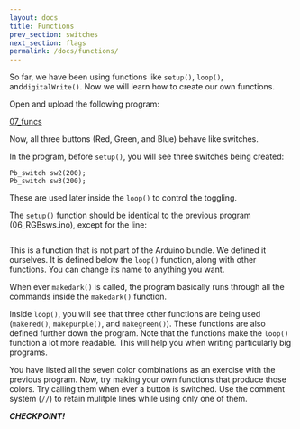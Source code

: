 ```yaml
---
layout: docs
title: Functions
prev_section: switches
next_section: flags
permalink: /docs/functions/
---
```


So far, we have been using functions like ```setup()```, ```loop()```, and```digitalWrite()```. Now we will learn how to create our own functions.

Open and upload the following program:

<a href="./sketches/07_funcs.txt">07_funcs</a>

Now, all three buttons (Red, Green, and Blue) behave like switches.

In the program, before ```setup()```, you will see three switches being created:

```Pb_switch sw1(200);
Pb_switch sw2(200);
Pb_switch sw3(200);
```

These are used later inside the ```loop()``` to control the toggling.

The ```setup()``` function should be identical to the previous program (06_RGBsws.ino), except for the line:

```  makedark();
```

This is a function that is not part of the Arduino bundle. We defined
it ourselves. It is defined below the ```loop()``` function, along with other functions. You can change its name to anything you want.

When ever ```makedark()``` is called, the program basically runs through all the commands inside the ```makedark()``` function.

Inside ```loop()```, you will see that three other functions are being used (```makered()```, ```makepurple()```, and ```makegreen()```). These functions are also defined further down the program. Note that the functions make the ```loop()``` function a lot more readable. This will help you when writing particularly big programs.

You have listed all the seven color combinations as an exercise with
the previous program. Now, try making your own functions that produce
those colors. Try calling them when ever a button is switched.  Use
the comment system (```//```) to retain mulitple lines while using only one of them.

**_CHECKPOINT!_**

